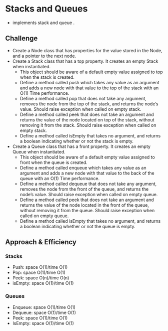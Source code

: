 # Stacks and Queues
* implements stack and queue . 

## Challenge
* Create a Node class that has properties for the value stored in the Node, and a pointer to the next node.
* Create a Stack class that has a top property. It creates an empty Stack when instantiated.
    * This object should be aware of a default empty value assigned to top when the stack is created.
    * Define a method called push which takes any value as an argument and adds a new node with that value to the top of the stack with an O(1) Time performance.
    * Define a method called pop that does not take any argument, removes the node from the top of the stack, and returns the node’s value. Should raise exception when called on empty stack.
    * Define a method called peek that does not take an argument and returns the value of the node located on top of the stack, without removing it from the stack. Should raise exception when called on empty stack.
    * Define a method called isEmpty that takes no argument, and returns a boolean indicating whether or not the stack is empty.
* Create a Queue class that has a front property. It creates an empty Queue when instantiated.
    * This object should be aware of a default empty value assigned to front when the queue is created.
    * Define a method called enqueue which takes any value as an argument and adds a new node with that value to the back of the queue with an O(1) Time performance.
    * Define a method called dequeue that does not take any argument, removes the node from the front of the queue, and returns the node’s value. Should raise exception when called on empty queue.
    * Define a method called peek that does not take an argument and returns the value of the node located in the front of the queue, without removing it from the queue. Should raise exception when called on empty queue.
    * Define a method called isEmpty that takes no argument, and returns a boolean indicating whether or not the queue is empty.


## Approach & Efficiency

### Stacks
* Push: space O(1)/time O(1)
* Pop: space O(1)/time O(1)
* Peek: space O(n)/time O(n)
* isEmpty: space O(1)/time O(1)

### Queues
* Enqueue: space O(1)/time O(1)
* Dequeue: space O(1)/time O(1)
* Peek: space O(1)/time O(1)
* IsEmpty: space O(1)/time O(1)